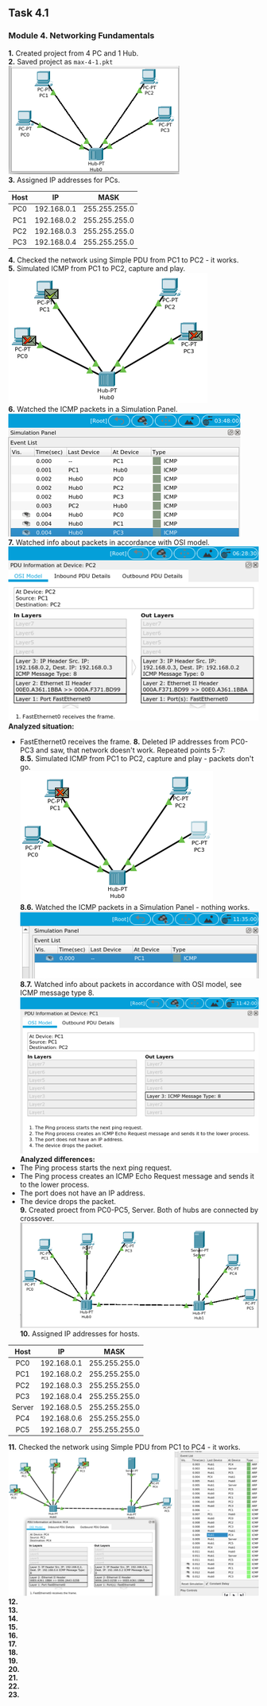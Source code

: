 ## Task 4.1
### Module 4. Networking Fundamentals
**1.** Created project from 4 PC and 1 Hub.  
**2.** Saved project as `max-4-1.pkt`  
![ScrShot 01](https://github.com/nigth/DevOps_online_Kyiv_2020Q3Q4/blob/master/m4/task4.1/shots/01.png "ScrShot 01")  
**3.** Assigned IP addresses for PCs.  

| Host | IP | MASK |
|:--:|:--:|:----:|
|PC0|192.168.0.1|255.255.255.0|
|PC1|192.168.0.2|255.255.255.0|
|PC2|192.168.0.3|255.255.255.0|
|PC3|192.168.0.4|255.255.255.0|

**4.** Checked the network using Simple PDU from PC1 to PC2 - it works.  
**5.** Simulated ICMP from PC1 to PC2, capture and play.  
![ScrShot 02](https://github.com/nigth/DevOps_online_Kyiv_2020Q3Q4/blob/master/m4/task4.1/shots/02.png "ScrShot 02")  
**6.** Watched the ICMP packets in a Simulation Panel.  
![ScrShot 03](https://github.com/nigth/DevOps_online_Kyiv_2020Q3Q4/blob/master/m4/task4.1/shots/03.png "ScrShot 03")  
**7.** Watched info about packets in accordance with OSI model.  
![ScrShot 04](https://github.com/nigth/DevOps_online_Kyiv_2020Q3Q4/blob/master/m4/task4.1/shots/04.png "ScrShot 04")  
**Analyzed situation:**  
- FastEthernet0 receives the frame.
**8.** Deleted IP addresses from PC0-PC3 and saw, that network doesn't work. Repeated points 5-7:  
**8.5.** Simulated ICMP from PC1 to PC2, capture and play - packets don't go.  
![ScrShot 05](https://github.com/nigth/DevOps_online_Kyiv_2020Q3Q4/blob/master/m4/task4.1/shots/05.png "ScrShot 05")  
**8.6.** Watched the ICMP packets in a Simulation Panel - nothing works.  
![ScrShot 06](https://github.com/nigth/DevOps_online_Kyiv_2020Q3Q4/blob/master/m4/task4.1/shots/06.png "ScrShot 06")  
**8.7.** Watched info about packets in accordance with OSI model, see ICMP message type 8.  
![ScrShot 07](https://github.com/nigth/DevOps_online_Kyiv_2020Q3Q4/blob/master/m4/task4.1/shots/07.png "ScrShot 07")  
**Analyzed differences:**  
- The Ping process starts the next ping request.  
- The Ping process creates an ICMP Echo Request message and sends it to the lower process.  
- The port does not have an IP address.  
- The device drops the packet.  
**9.** Created proect from PC0-PC5, Server. Both of hubs are connected by crossover.  
![ScrShot 08](https://github.com/nigth/DevOps_online_Kyiv_2020Q3Q4/blob/master/m4/task4.1/shots/08.png "ScrShot 08")  
**10.** Assigned IP addresses for hosts.   

| Host | IP | MASK |
|:--:|:--:|:----:|
|PC0|192.168.0.1|255.255.255.0|
|PC1|192.168.0.2|255.255.255.0|
|PC2|192.168.0.3|255.255.255.0|
|PC3|192.168.0.4|255.255.255.0|
|Server|192.168.0.5|255.255.255.0|
|PC4|192.168.0.6|255.255.255.0|
|PC5|192.168.0.7|255.255.255.0|

**11.** Checked the network using Simple PDU from PC1 to PC4 - it works.  
![ScrShot 09](https://github.com/nigth/DevOps_online_Kyiv_2020Q3Q4/blob/master/m4/task4.1/shots/09.png "ScrShot 09")  
**12.**  
**13.**  
**14.**  
**15.**  
**16.**  
**17.**  
**18.**  
**19.**  
**20.**  
**21.**  
**22.**  
**23.**  
 

